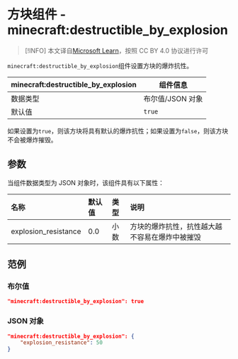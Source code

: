 # 方块组件 - minecraft:destructible_by_explosion

> [!INFO]
> 本文译自[Microsoft Learn](https://learn.microsoft.com/en-us/minecraft/creator/)，按照 CC BY 4.0 协议进行许可

`minecraft:destructible_by_explosion`组件设置方块的爆炸抗性。

| minecraft:destructible_by_explosion | 组件信息         |
| ----------------------------------- | ---------------- |
| 数据类型                            | 布尔值/JSON 对象 |
| 默认值                              | `true`           |

如果设置为`true`，则该方块将具有默认的爆炸抗性；如果设置为`false`，则该方块不会被爆炸摧毁。

## 参数

当组件数据类型为 JSON 对象时，该组件具有以下属性：

| 名称                 | 默认值 | 类型 | 说明                                           |
| :------------------- | :----- | :--- | :--------------------------------------------- |
| explosion_resistance | 0.0    | 小数 | 方块的爆炸抗性，抗性越大越不容易在爆炸中被摧毁 |

## 范例

### 布尔值

```json
"minecraft:destructible_by_explosion": true
```

### JSON 对象

```json
"minecraft:destructible_by_explosion": {
    "explosion_resistance": 50
}
```
